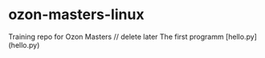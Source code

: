 # ozon-masters-linux
Training repo for Ozon Masters // delete later
The first programm [hello.py] (hello.py)
